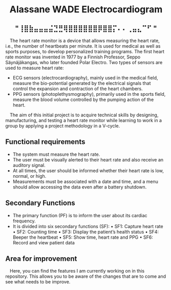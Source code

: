 <h1 align="center">
  Alassane WADE Electrocardiogram
</h1> 

<h2 align="center">
"⢸⣿⣷⣤⣤⣤⣬⣙⣛⢿⣿⣿⣿⣿⣿⣿⡿⣿⣿⡍⠄⠄⢀⣤⣄⠉⠋ "
</h2> 

&emsp;The heart rate monitor is a device that allows measuring the heart rate, i.e., 
the number of heartbeats per minute. It is used for medical as well as sports purposes, 
to develop personalized training programs. The first heart rate monitor was invented in 1977 
by a Finnish Professor, Seppo Säynäjäkangas, who later founded Polar Electro. 
Two types of sensors are used to measure heart rate:

- ECG sensors (electrocardiography), mainly used in the medical field, measure the bio-potential generated by the electrical signals that control the expansion and contraction of the heart chambers.
- PPG sensors (photoplethysmography), primarily used in the sports field, measure the blood volume controlled by the pumping action of the heart.

&emsp;The aim of this initial project is to acquire technical skills by designing, manufacturing, 
and testing a heart rate monitor while learning to work in a group by applying a project methodology in a V-cycle.

## Functional requirements
- The system must measure the heart rate.
- The user must be visually alerted to their heart rate and also receive an auditory signal.
- At all times, the user should be informed whether their heart rate is low, normal, or high.
- Measurements must be associated with a date and time, and a menu should allow accessing the data even after a battery shutdown.

## Secondary Functions
- The primary function (PF) is to inform the user about its cardiac frequency.
- It is divided into six secondary functions (SF):
• SF1: Capture heart rate
• SF2: Counting time
• SF3: Display the patient’s health status
• SF4: Beeper the heartbeat
• SF5: Show time, heart rate and PPG
• SF6: Record and view patient data

## Area for improvement
&emsp;Here, you can find the features I am currently working on in this repository.
This allows you to be aware of the changes that are to come and see what needs to be improve. 